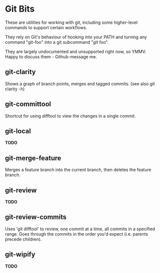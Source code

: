 # Git Bits #

These are utilities for working with git, including some higher-level commands
to support certain workflows.

They rely on Git's behaviour of hooking into your PATH and turning any command
"git-foo" into a git subcommand "git foo".

They are largely undocumented and unsupported right now, so YMMV.  Happy to
discuss them - Github-message me.


## git-clarity ##
Shows a graph of branch points, merges and tagged commits. (see also git clarity -h)

## git-committool ##
Shortcut for using difftool to view the changes in a single commit.

## git-local ##
**TODO**

## git-merge-feature ##
Merges a feature branch into the current branch, then deletes the feature
branch.


## git-review ##
**TODO**

## git-review-commits ##
Uses 'git difftool' to review, one commit at a time, all commits in a specified
range.  Goes through the commits in the order you'd expect (i.e.  parents
precede children).

## git-wipify ##
**TODO**
